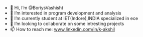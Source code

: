 - 👋 Hi, I’m @BoriysVashisht
- 👀 I’m interested in program development and analysis
- 🌱 I’m currently student at IET(Indore),INDIA specialized in ece
- 💞️ I’m looking to collaborate on some intresting projects
- 📫 How to reach me: www.linkedin.com/in/k-akshil

<!---
BoriysVashisht/BoriysVashisht is a ✨ special ✨ repository because its `README.md` (this file) appears on your GitHub profile.
You can click the Preview link to take a look at your changes.
--->
